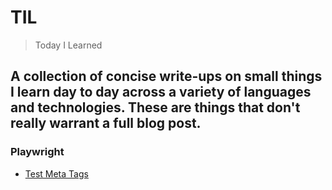 # TIL

> Today I Learned

A collection of concise write-ups on small things I learn day to day across a variety of languages and technologies. These are things that don't really warrant a full blog post.
---

### Playwright

- [Test Meta Tags](playwright/test-meta-tags.md)
